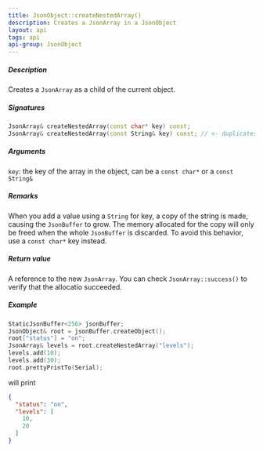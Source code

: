 ```yaml
---
title: JsonObject::createNestedArray()
description: Creates a JsonArray in a JsonObject
layout: api
tags: api
api-group: JsonObject
---
```


##### Description
Creates a `JsonArray` as a child of the current object.

##### Signatures

```c++
JsonArray& createNestedArray(const char* key) const;
JsonArray& createNestedArray(const String& key) const; // <- duplicates key
```

##### Arguments

`key`: the key of the array in the object, can be a `const char*` or a `const String&`

##### Remarks

When you add a value using a `String` for key, a copy of the string is made, causing the `JsonBuffer` to grow.
The memory allocated for the copy will only be freed when the whole `JsonBuffer` is discarded.
To avoid this behavior, use a `const char*` key instead.

##### Return value

A reference to the new `JsonArray`.
You can check `JsonArray::success()` to verify that the allocatio succeeded.

##### Example

```c++
StaticJsonBuffer<256> jsonBuffer;
JsonObject& root = jsonBuffer.createObject();
root["status"] = "on";
JsonArray& levels = root.createNestedArray("levels");
levels.add(10);
levels.add(30);
root.prettyPrintTo(Serial);
```

will print

```json
{
  "status": "on",
  "levels": [
    10,
    20
  ]
}
```
